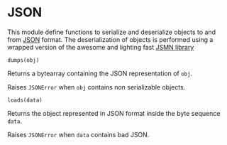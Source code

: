 # JSON

This module define functions to serialize and deserialize objects to and from [JSON](http://json.org) format.
The deserialization of objects is performed using a wrapped version of the awesome and lighting fast [JSMN library](http://zserge.com/jsmn.html)


`dumps(obj)`

Returns a bytearray containing the JSON representation of ```obj```.

Raises `JSONError` when ```obj``` contains non serializable objects.


`loads(data)`

Returns the object represented in JSON format inside the byte sequence ```data```.

Raises `JSONError` when ```data``` contains bad JSON.
<!--stackedit_data:
eyJoaXN0b3J5IjpbLTkzNTg1MjQwXX0=
-->